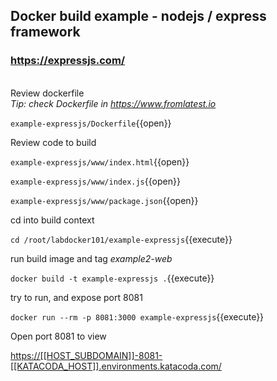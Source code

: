 ## Docker build example - nodejs / express framework
### https://expressjs.com/
\
Review dockerfile \
*Tip: check Dockerfile in https://www.fromlatest.io* 

`example-expressjs/Dockerfile`{{open}}

Review code to build

`example-expressjs/www/index.html`{{open}}

`example-expressjs/www/index.js`{{open}}

`example-expressjs/www/package.json`{{open}}

cd into build context

`cd /root/labdocker101/example-expressjs`{{execute}}

run build image and tag *example2-web*

`docker build -t example-expressjs .`{{execute}}

try to run, and expose port 8081

`docker run --rm -p 8081:3000 example-expressjs`{{execute}}

Open port 8081 to view

[https://[[HOST_SUBDOMAIN]]-8081-[[KATACODA_HOST]].environments.katacoda.com/](https://[[HOST_SUBDOMAIN]]-8081-[[KATACODA_HOST]].environments.katacoda.com/)

